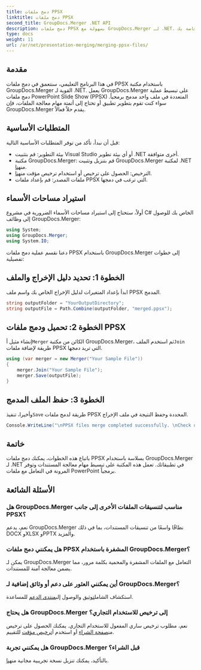 ```yaml
---
title: دمج ملفات PPSX
linktitle: دمج ملفات PPSX
second_title: GroupDocs.Merger .NET API
description: دمج ملفات PPSX بسهولة مع GroupDocs.Merger لـ .NET. اتبع دليلنا خطوة بخطوة لأتمتة مهام دمج الملفات! تعزيز سير عمل إدارة المستندات الخاصة بك.
type: docs
weight: 11
url: /ar/net/presentation-merging/merging-ppsx-files/
---
```

## مقدمة
في هذا البرنامج التعليمي، سنتعمق في دمج ملفات PPSX باستخدام مكتبة GroupDocs.Merger القوية لـ .NET. يعمل GroupDocs.Merger على تبسيط عملية دمج ملفات PowerPoint Slide Show (PPSX) المتعددة في ملف واحد مدمج برمجياً. سواء كنت تقوم بتطوير تطبيق أو تحتاج إلى أتمتة مهام معالجة الملفات، فإن GroupDocs.Merger يقدم حلاً فعالاً.
## المتطلبات الأساسية
قبل أن نبدأ، تأكد من توفر المتطلبات الأساسية التالية:
- بيئة التطوير: قم بتثبيت Visual Studio أو أي بيئة تطوير .NET أخرى متوافقة.
-  مكتبة GroupDocs.Merger: قم بتنزيل وتثبيت GroupDocs.Merger لمكتبة .NET من[هنا](https://releases.groupdocs.com/merger/net/).
-  الترخيص: الحصول على ترخيص أو استخدام ترخيص مؤقت من[هنا](https://purchase.groupdocs.com/temporary-license/).
- ملفات المصدر: قم بإعداد ملفات PPSX التي ترغب في دمجها.

## استيراد مساحات الأسماء
أولاً، ستحتاج إلى استيراد مساحات الأسماء الضرورية في مشروع C# الخاص بك للوصول إلى وظائف GroupDocs.Merger:
```csharp
using System; 
using GroupDocs.Merger;
using System.IO;
```

دعنا نقسم عملية دمج ملفات PPSX باستخدام GroupDocs.Merger إلى خطوات تفصيلية:
## الخطوة 1: تحديد دليل الإخراج والملف
ابدأ بإعداد المتغيرات لدليل الإخراج الخاص بك واسم ملف PPSX المدمج.
```csharp
string outputFolder = "YourOutputDirectory";
string outputFile = Path.Combine(outputFolder, "merged.ppsx");
```
## الخطوة 2: تحميل ودمج ملفات PPSX
 إنشاء مثيل أ`Merger` الكائن من مكتبة GroupDocs.Merger، ثم استخدم الملف`Join` طريقة لإضافة ملفات PPSX التي تريد دمجها.
```csharp
using (var merger = new Merger("Your Sample File"))
{
    merger.Join("Your Sample File");
    merger.Save(outputFile);
}
```
## الخطوة 3: حفظ الملف المدمج
 وأخيرا، تنفيذ`Save` طريقة لدمج ملفات PPSX المحددة وحفظ النتيجة في ملف الإخراج.
```csharp
Console.WriteLine("\nPPSX files merge completed successfully. \nCheck output in {0}", outputFolder);
```

## خاتمة
باتباع هذه الخطوات، يمكنك دمج ملفات PPSX بسلاسة باستخدام GroupDocs.Merger لـ .NET في تطبيقاتك. تعمل هذه المكتبة على تبسيط مهام معالجة المستندات وتوفر المرونة في التعامل مع ملفات PowerPoint برمجياً.

## الأسئلة الشائعة
### هل GroupDocs.Merger مناسب لتنسيقات الملفات الأخرى إلى جانب PPSX؟
نعم، يدعم GroupDocs.Merger نطاقًا واسعًا من تنسيقات المستندات، بما في ذلك DOCX وXLSX وPPTX والمزيد.
### هل يمكنني دمج ملفات PPSX المشفرة باستخدام GroupDocs.Merger؟
يمكن لـ GroupDocs.Merger التعامل مع الملفات المشفرة والمحمية بكلمة مرور، مما يضمن معالجة آمنة للمستندات.
### أين يمكنني العثور على دعم أو وثائق إضافية لـ GroupDocs.Merger؟
 استكشاف الشامل[توثيق](https://reference.groupdocs.com/merger/net/) والوصول إلى[منتدى الدعم](https://forum.groupdocs.com/c/merger/32) للمساعدة.
### هل يحتاج GroupDocs.Merger إلى ترخيص للاستخدام التجاري؟
 نعم، مطلوب ترخيص ساري المفعول للاستخدام التجاري. يمكنك الحصول على ترخيص من[صفحة الشراء](https://purchase.groupdocs.com/buy) أو استخدم أ[ترخيص مؤقت](https://purchase.groupdocs.com/temporary-license/) للتقييم.
### هل يمكنني تجربة GroupDocs.Merger قبل الشراء؟
 بالتأكيد، يمكنك تنزيل نسخة تجريبية مجانية من[هنا](https://releases.groupdocs.com/).